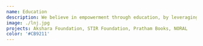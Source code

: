 ```yaml
---
name: Education
description: We believe in empowerment through education, by leveraging open data and open source technologies to ensure every child has equitable access to quality education.
image: ./lnj.jpg
projects: Akshara Foundation, STIR Foundation, Pratham Books, NORAL
color: '#CB9211'
---
```


